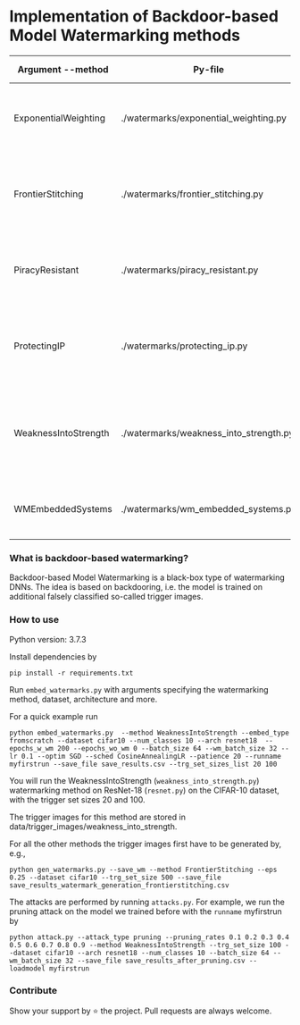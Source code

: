 # Implementation of Backdoor-based Model Watermarking methods

| Argument --method    | Py-file                                | Access paper                                                                                                                                                              | Comments                                                                                                                                            |
|----------------------|----------------------------------------|---------------------------------------------------------------------------------------------------------------------------------------------------------------------------|-----------------------------------------------------------------------------------------------------------------------------------------------------|
| ExponentialWeighting | ./watermarks/exponential_weighting.py  | [Robust Watermarking of Neural Network with Exponential Weighting](https://www.doi.org/10.1145/3321705.3329808)                                                          | In-distribution trigger images, with exponentially weighting layers, needs a pre-trained model                                                      |
| FrontierStitching    | ./watermarks/frontier_stitching.py     | [Adversarial Frontier Stitching for Remote Neural Network Watermarking](https://www.doi.org/10.1007/s00521-019-04434-z)                                                  | Perturbation-based trigger images, needs a pre-trained model for generating adversarial images                                                      |
| PiracyResistant      | ./watermarks/piracy_resistant.py       | [Piracy Resistant Watermarks for Deep Neural Networks](http://arxiv.org/abs/1910.01226)                                                                                  | Pattern-based trigger images                                                                                                                        |
| ProtectingIP         | ./watermarks/protecting_ip.py          | [Protecting Intellectual Property of Deep Neural Networks with Watermarking](https://www.doi.org/10.1145/3196494.3196550)                                                | This paper implements 3 types, which are defined through the --wm_type argument. Choices: 'content' (pattern based), 'unrelated' (OOD), 'noise'     |
| WeaknessIntoStrength | ./watermarks/weakness_into_strength.py | [Turning Your Weakness Into a Strength: Watermarking Deep Neural Networks by Backdooring](https://www.usenix.org/system/files/conference/usenixsecurity18/sec18-adi.pdf) | OOD trigger images, the trigger images are provided by the authors and stored in ./data/trigger_set/weakness_into_strength/, unfortunately only 100 |
| WMEmbeddedSystems    | ./watermarks/wm_embedded_systems.py    | [Watermarking deep neural networks for embedded systems](https://www.doi.org/10.1145/3240765.3240862)                                                                    | Pattern-based trigger images                                                                                                                        |

### What is backdoor-based watermarking?
Backdoor-based Model Watermarking is a black-box type of watermarking DNNs. The idea is based on backdooring, i.e. the model is trained on additional falsely classified so-called trigger images. 

### How to use

Python version: 3.7.3

Install dependencies by

```
pip install -r requirements.txt
```

Run ```embed_watermarks.py``` with arguments specifying the watermarking method, dataset, architecture and more.

For a quick example run

```
python embed_watermarks.py  --method WeaknessIntoStrength --embed_type fromscratch --dataset cifar10 --num_classes 10 --arch resnet18  --epochs_w_wm 200 --epochs_wo_wm 0 --batch_size 64 --wm_batch_size 32 --lr 0.1 --optim SGD --sched CosineAnnealingLR --patience 20 --runname myfirstrun --save_file save_results.csv --trg_set_sizes_list 20 100
```

You will run the WeaknessIntoStrength (```weakness_into_strength.py```) watermarking method on ResNet-18 (```resnet.py```) on the CIFAR-10 dataset, with the trigger set sizes 20 and 100.

The trigger images for this method are stored in data/trigger_images/weakness_into_strength.

For all the other methods the trigger images first have to be generated by, e.g., 

```
python gen_watermarks.py --save_wm --method FrontierStitching --eps 0.25 --dataset cifar10 --trg_set_size 500 --save_file save_results_watermark_generation_frontierstitching.csv
```

The attacks are performed by running ```attacks.py```. For example, we run the pruning attack on the model we trained before with the ```runname``` myfirstrun by
```
python attack.py --attack_type pruning --pruning_rates 0.1 0.2 0.3 0.4 0.5 0.6 0.7 0.8 0.9 --method WeaknessIntoStrength --trg_set_size 100 --dataset cifar10 --arch resnet18 --num_classes 10 --batch_size 64 --wm_batch_size 32 --save_file save_results_after_pruning.csv --loadmodel myfirstrun
```

### Contribute
Show your support by ⭐ the project. Pull requests are always welcome.

